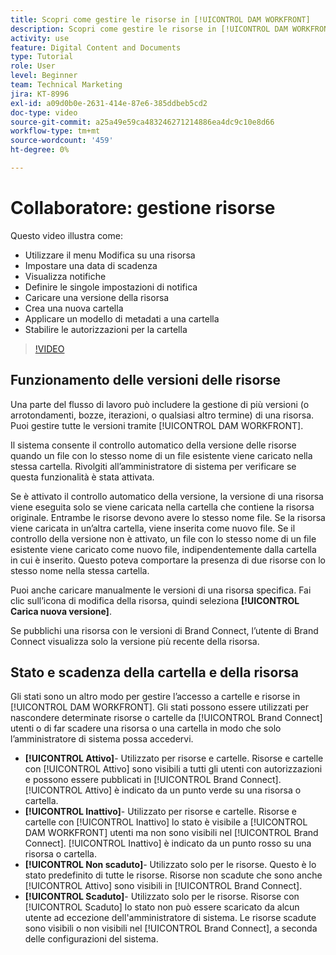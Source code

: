 ```yaml
---
title: Scopri come gestire le risorse in [!UICONTROL DAM WORKFRONT]
description: Scopri come gestire le risorse in [!UICONTROL DAM WORKFRONT] per migliorare il workflow.
activity: use
feature: Digital Content and Documents
type: Tutorial
role: User
level: Beginner
team: Technical Marketing
jira: KT-8996
exl-id: a09d0b0e-2631-414e-87e6-385ddbeb5cd2
doc-type: video
source-git-commit: a25a49e59ca483246271214886ea4dc9c10e8d66
workflow-type: tm+mt
source-wordcount: '459'
ht-degree: 0%

---
```


# Collaboratore: gestione risorse

Questo video illustra come:

* Utilizzare il menu Modifica su una risorsa
* Impostare una data di scadenza
* Visualizza notifiche
* Definire le singole impostazioni di notifica
* Caricare una versione della risorsa
* Crea una nuova cartella
* Applicare un modello di metadati a una cartella
* Stabilire le autorizzazioni per la cartella

>[!VIDEO](https://video.tv.adobe.com/v/335256/?quality=12&learn=on)

## Funzionamento delle versioni delle risorse

Una parte del flusso di lavoro può includere la gestione di più versioni (o arrotondamenti, bozze, iterazioni, o qualsiasi altro termine) di una risorsa. Puoi gestire tutte le versioni tramite [!UICONTROL DAM WORKFRONT].

Il sistema consente il controllo automatico della versione delle risorse quando un file con lo stesso nome di un file esistente viene caricato nella stessa cartella. Rivolgiti all’amministratore di sistema per verificare se questa funzionalità è stata attivata.

Se è attivato il controllo automatico della versione, la versione di una risorsa viene eseguita solo se viene caricata nella cartella che contiene la risorsa originale. Entrambe le risorse devono avere lo stesso nome file. Se la risorsa viene caricata in un’altra cartella, viene inserita come nuovo file.
Se il controllo della versione non è attivato, un file con lo stesso nome di un file esistente viene caricato come nuovo file, indipendentemente dalla cartella in cui è inserito. Questo poteva comportare la presenza di due risorse con lo stesso nome nella stessa cartella.

Puoi anche caricare manualmente le versioni di una risorsa specifica. Fai clic sull’icona di modifica della risorsa, quindi seleziona **[!UICONTROL Carica nuova versione]**.

Se pubblichi una risorsa con le versioni di Brand Connect, l’utente di Brand Connect visualizza solo la versione più recente della risorsa.

## Stato e scadenza della cartella e della risorsa

Gli stati sono un altro modo per gestire l’accesso a cartelle e risorse in [!UICONTROL DAM WORKFRONT]. Gli stati possono essere utilizzati per nascondere determinate risorse o cartelle da [!UICONTROL Brand Connect] utenti o di far scadere una risorsa o una cartella in modo che solo l’amministratore di sistema possa accedervi.

* **[!UICONTROL Attivo]**- Utilizzato per risorse e cartelle. Risorse e cartelle con [!UICONTROL Attivo] sono visibili a tutti gli utenti con autorizzazioni e possono essere pubblicati in [!UICONTROL Brand Connect]. [!UICONTROL Attivo] è indicato da un punto verde su una risorsa o cartella.
* **[!UICONTROL Inattivo]**- Utilizzato per risorse e cartelle. Risorse e cartelle con [!UICONTROL Inattivo] lo stato è visibile a [!UICONTROL DAM WORKFRONT] utenti ma non sono visibili nel [!UICONTROL Brand Connect]. [!UICONTROL Inattivo] è indicato da un punto rosso su una risorsa o cartella.
* **[!UICONTROL Non scaduto]**- Utilizzato solo per le risorse. Questo è lo stato predefinito di tutte le risorse. Risorse non scadute che sono anche [!UICONTROL Attivo] sono visibili in [!UICONTROL Brand Connect].
* **[!UICONTROL Scaduto]**- Utilizzato solo per le risorse. Risorse con [!UICONTROL Scaduto] lo stato non può essere scaricato da alcun utente ad eccezione dell&#39;amministratore di sistema. Le risorse scadute sono visibili o non visibili nel [!UICONTROL Brand Connect], a seconda delle configurazioni del sistema.
